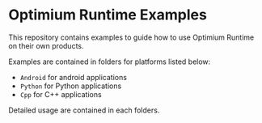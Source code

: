 # Optimium Runtime Examples

This repository contains examples to guide how to use Optimium Runtime on their own products.

Examples are contained in folders for platforms listed below:

- `Android` for android applications
- `Python` for Python applications
- `Cpp` for C++ applications

Detailed usage are contained in each folders.